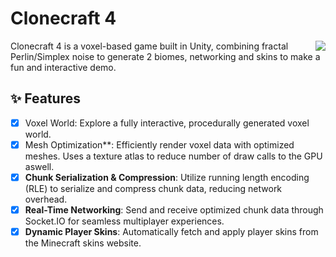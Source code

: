 # Clonecraft 4

<img align="right" src="https://github.com/user-attachments/assets/0b6ece30-db37-48e7-ac84-515254cdcf13">

Clonecraft 4 is a voxel-based game built in Unity, combining fractal Perlin/Simplex noise to generate 2 biomes, networking and skins to make a fun and interactive demo.

## ✨ Features

- [x] Voxel World: Explore a fully interactive, procedurally generated voxel world.
- [x] Mesh Optimization**: Efficiently render voxel data with optimized meshes. Uses a texture atlas to reduce number of draw calls to the GPU aswell.
- [x] **Chunk Serialization & Compression**: Utilize running length encoding (RLE) to serialize and compress chunk data, reducing network overhead.
- [x] **Real-Time Networking**: Send and receive optimized chunk data through Socket.IO for seamless multiplayer experiences.
- [x] **Dynamic Player Skins**: Automatically fetch and apply player skins from the Minecraft skins website.
